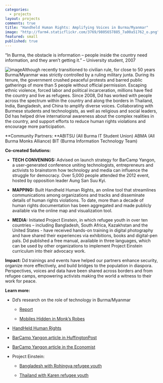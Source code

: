 ```yaml
---
categories: 
  - projects
layout: projects
comments: true
title: "Handheld Human Rights: Amplifying Voices in Burma/Myanmar"
image: "http://farm4.staticflickr.com/3769/9805657885_7a00a51762_o.png"
featured: small
published: true
---
```


“In Burma, the obstacle is information – people inside the country need information,
and they aren’t getting it.” – University student, 2007


![image](http://farm9.staticflickr.com/8482/8183327504_0ffa6ee8d8_z.jpg)Although recently transitioned to civilian rule, for close to 50 years Burma/Myanmar was strictly controlled by a ruling military junta. During its tenure, the government crushed peaceful protests and barred public gatherings of more than 5 people without official permission. Escaping ethnic violence, forced labor and political incarceration, millions have fled the country and live as refugees. Since 2008, Dd has worked with people across the spectrum within the country and along the borders in Thailand, India, Bangladesh, and China to amplify diverse voices. Collaborating with Burmese students and technologists, as well as religious and social leaders, Dd has helped drive international awareness about the complex realities in the country, and support efforts to reduce human rights violations and encourage more participation.

**Community Partners:
**ABITSU (All Burma IT Student Union)
ABMA (All Burma Monks Alliance)
BIT (Burma Information Technology Team)

**Co-created Solutions:**



	
  * **TECH CONVENINGS:** Advised on launch strategy for BarCamp Yangon, a user-generated conference uniting technologists, entrepreneurs and activists to brainstorm how technology and media can influence the struggle for democracy. Over 5,000 people attended the 2012 event, hosted by opposition leader Aung San Suu Kyi.

	
  * **MAPPING:** Built Handheld Human Rights, an online tool that streamlines communications among organizations and tracks and disseminate details of human rights violations. To date, more than a decade of human rights documentation has been aggregated and made publicly available via the online map and visualization tool.

	
  * **MEDIA:** Initiated Project Einstein, in which refugee youth in over ten countries – including Bangladesh, South Africa, Kazakhstan and the United States - have received hands-on training in digital photography and have shared their experiences via exhibitions, books and digital-pen pals. Dd published a free manual, available in three languages, which can be used by other organizations to implement Project Einstein curriculum into their advocacy work.


**Impact:** Dd trainings and events have helped our partners enhance security, organize more effectively, and build bridges to the population in diaspora. Perspectives, voices and data have been shared across borders and from refugee camps, empowering activists making the world a witness to their work for peace.

**Learn more:**



	
  * Dd’s research on the role of technology in Burma/Myanmar

	
    * [Report]( http://www.scribd.com/doc/41186709/Digital-Democracy-Burma-Myanmar-Report)

	
    * [Mobiles Hidden in Monk’s Robes](http://mobileactive.org/mobiles-hidden-monks-robes)




	
  * [HandHeld Human Rights](http://handheldhumanrights.org/)

	
  * [BarCamp Yangon article in HuffingtonPost](http://www.huffingtonpost.com/emily-jacobi/burma-myanmar-technology_b_1291110.html)

	
  * [BarCamp Yangon article in the Economist](http://www.economist.com/node/21548996)

	
  * Project Einstein:


	
    * [Bangladesh with Rohingya refugee youth](http://www.flickr.com/photos/digitaldemocracy/sets/72157623126049360/)

	
    * [Thailand with Karen refugee youth](http://www.flickr.com/photos/digitaldemocracy/sets/72157622892610180/)